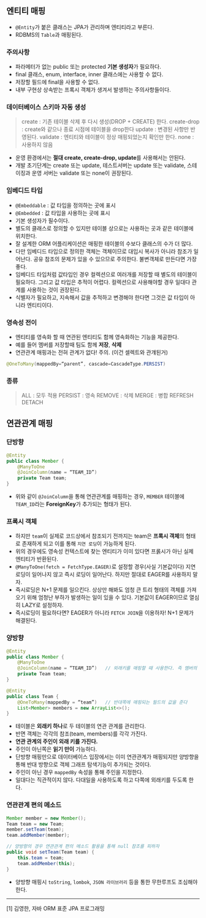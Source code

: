 ## 엔티티 매핑

- `@Entity`가 붙은 클래스는 JPA가 관리하며 엔티티라고 부른다.
- RDBMS의 `Table`과 매핑된다.

### 주의사항

- 파라메터가 없는 public 또는 protected **기본 생성자**가 필요하다.
- final 클래스, enum, interface, inner 클래스에는 사용할 수 없다.
- 저장할 필드에 final을 사용할 수 없다.
- 내부 구현상 상속받는 프록시 객체가 생겨서 발생하는 주의사항들이다.

### 데이터베이스 스키마 자동 생성

> create : 기존 테이블 삭제 후 다시 생성(DROP + CREATE) 한다.
> create-drop : create와 같으나 종료 시점에 테이블을 drop한다
> update : 변경된 사항만 반영된다.
> validate : 엔티티와 테이블이 정상 매핑되었는지 확인만 한다.
> none : 사용하지 않음

- 운영 환경에서는 **절대 create, create-drop, update**를 사용해서는 안된다.
- 개발 초기단계는 create 또는 update, 테스트서버는 update 또는 validate, 스테이징과 운영 서버는 validate 또는 none이 권장된다.

### 임베디드 타입

- `@Embeddable` : 값 타입을 정의하는 곳에 표시
- `@Embedded` : 값 타입을 사용하는 곳에 표시
- 기본 생성자가 필수이다.
- 별도의 클래스로 정의할 수 있지만 테이블 상으로는 사용하는 곳과 같은 테이블에 위치한다.
- 잘 설계한 ORM 어플리케이션은 매핑한 테이블의 수보다 클래스의 수가 더 많다.
- 다만 임베디드 타입으로 정의한 객체는 객체이므로 대입시 복사가 아니라 참조가 일어난다. 공유 참조의 문제가 있을 수 있으므로 주의한다. 불변객체로 만든다면 가장 좋다.
- 임베디드 타입처럼 값타입인 경우 컬렉션으로 여러개를 저장할 때 별도의 테이블이 필요하다. 그리고 값 타입은 추적이 어렵다. 컬렉션으로 사용해야할 경우 일대다 관계를 사용하는 것이 권장된다.
- 식별자가 필요하고, 지속해서 값을 추적하고 변경해야 한다면 그것은 값 타입이 아니라 엔티티이다.

### 영속성 전이

- 엔티티를 영속화 할 때 연관된 엔티티도 함께 영속화하는 기능을 제공한다.
- 예를 들어 멤버를 저장할때 팀도 함께 **저장**, **삭제**
- 연관관계 매핑과는 전혀 관계가 없다! 주의. (이건 셀렉트와 관걔된거)

```java
@OneToMany(mappedBy=“parent”, cascade=CascadeType.PERSIST)
```

### 종류

> ALL : 모두 적용
> PERSIST : 영속
> REMOVE : 삭제
> MERGE : 병합
> REFRESH
> DETACH

## 연관관계 매핑

### 단방향

```java
@Entity
public class Member {
	@ManyToOne
	@JoinColumn(name = “TEAM_ID”)
	private Team team;
}
```

- 위와 같이 `@JoinColumn`을 통해 연관관계를 매핑하는 경우, `MEMBER` 테이블에 `TEAM_ID`라는 **ForeignKey**가 추가되는 형태가 된다.

### 프록시 객체

- 하지만 `team`이 실제로 코드상에서 참조되기 전까지는 team은 **프록시 객체**의 형태로 존재하게 되고 이를 통해 `지연 로딩`이 가능하게 된다.
- 위의 경우에도 영속성 컨텍스트에 찾는 엔티티가 이미 있다면 프롥시가 아닌 실제 엔티티가 반환된다.
- `@ManyToOne(fetch = FetchType.EAGER)`로 설정할 경우(사실 기본값이다) 지연로딩이 일어나지 않고 즉시 로딩이 일어난다. 하지만 절대로 EAGER를 사용하지 말자.
- 즉시로딩은 N+1 문제를 일으킨다. 상상만 해봐도 엄청 큰 트리 형태의 객체를 가져오기 위해 엄청난 부하가 발생하는 일이 있을 수 있다. 기본값이 EAGER이므로 열심히 LAZY로 설정하자.
- 즉시로딩이 필요하다면? EAGER가 아니라 `FETCH JOIN`을 이용하자! N+1 문제가 해결된다.

### 양방향

```java
@Entity
public class Member {
	@ManyToOne
	@JoinColumn(name = “TEAM_ID”)	// 외래키를 매핑할 때 사용한다. 즉 멤버의 테이블에 외래키
	private Team team;
}

@Entity
public class Team {
	@OneToMany(mappedBy = “team”)	// 반대쪽에 매핑되는 필드의 값을 준다
	List<Member> members = new ArrayList<>();
}
```

- 테이블은 **외래키 하나**로 두 테이블의 연관 관계를 관리한다.
- 반면 객체는 각각의 참조(team, members)를 각각 가진다.
- **연관 관계의 주인이 외래 키를 가진다.**
- 주인이 아닌쪽은 **읽기 만이** 가능하다.
- 단방향 매핑만으로 데이터베이스 입장에서는 이미 연관관계가 매핑되지만 양방향을 통해 반대 방향으로 객체 그래프 탐색기능이 추가되는 것이다.
- 주인이 아닌 경우 `mappedBy` 속성을 통해 주인을 지정한다.
- 일대다는 직관적이지 않다. 다대일을 사용하도록 하고 다쪽에 외래키를 두도록 한다.

### 연관관계 편의 메소드

```java
Member member = new Member();
Team team = new Team;
member.setTeam(team);
team.addMember(member);

// 양방향의 경우 연관관계 편의 메소드 활용을 통해 null 참조를 피하자
public void setTeam(Team team) {
	this.team = team;
	team.addMember(this);
}
```

- 양방향 매핑시 `toString`, `lombok`, `JSON 라이브러리` 등을 통한 무한루프도 조심해야 한다.

---

[1] 김영한, 자바 ORM 표준 JPA 프로그래밍
